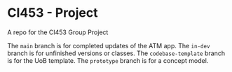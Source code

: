 # CI453 - Project
A repo for the CI453 Group Project

The `main` branch is for completed updates of the ATM app.
The `in-dev` branch is for unfinished versions or classes.
The `codebase-template` branch is for the UoB template.
The `prototype` branch is for a concept model.
